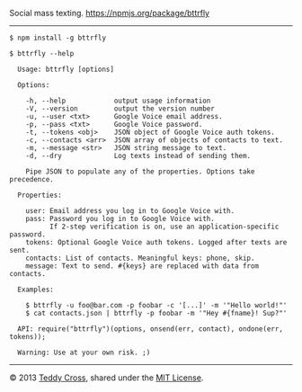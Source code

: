 Social mass texting. https://npmjs.org/package/bttrfly

---

	$ npm install -g bttrfly
	
	$ bttrfly --help
	
	  Usage: bttrfly [options]

	  Options:

	    -h, --help            output usage information
	    -V, --version         output the version number
	    -u, --user <txt>      Google Voice email address.
	    -p, --pass <txt>      Google Voice password.
	    -t, --tokens <obj>    JSON object of Google Voice auth tokens.
	    -c, --contacts <arr>  JSON array of objects of contacts to text.
	    -m, --message <str>   JSON string message to text.
	    -d, --dry             Log texts instead of sending them.

	    Pipe JSON to populate any of the properties. Options take precedence.

	  Properties:

	    user: Email address you log in to Google Voice with.
	    pass: Password you log in to Google Voice with.
	          If 2-step verification is on, use an application-specific password.
	    tokens: Optional Google Voice auth tokens. Logged after texts are sent.
	    contacts: List of contacts. Meaningful keys: phone, skip.
	    message: Text to send. #{keys} are replaced with data from contacts.

	  Examples:

	    $ bttrfly -u foo@bar.com -p foobar -c '[...]' -m '"Hello world!"'
	    $ cat contacts.json | bttrfly -p foobar -m '"Hey #{fname}! Sup?"'

	  API: require("bttrfly")(options, onsend(err, contact), ondone(err, tokens));

	  Warning: Use at your own risk. ;)

---

© 2013 [Teddy Cross](http://tkaz.ec), shared under the [MIT License](http://www.opensource.org/licenses/MIT).